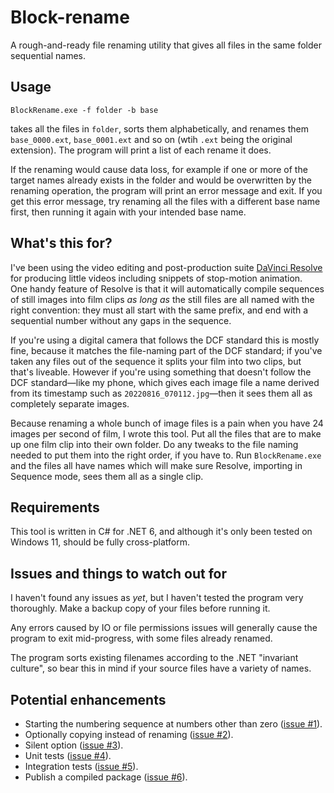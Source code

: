 # Block-rename
A rough-and-ready file renaming utility that gives all files in the same folder sequential names.

## Usage

```
BlockRename.exe -f folder -b base
```

takes all the files in `folder`, sorts them alphabetically, and renames them `base_0000.ext`, `base_0001.ext` and so on (wtih `.ext` being the original extension).  The program will print a list of each rename it does.

If the renaming would cause data loss, for example if one or more of the target names already exists in the folder and would be overwritten by the renaming operation, the program will print an error message and exit.
If you get this error message, try renaming all the files with a different base name first, then running it again with your intended base name.

## What's this for?

I've been using the video editing and post-production suite [DaVinci Resolve](https://www.blackmagicdesign.com/products/davinciresolve) for producing little videos including snippets of stop-motion animation.  
One handy feature of Resolve is that it will automatically compile sequences of still images into film clips *as long as* the still files are all named with the right convention: they must all start with the
same prefix, and end with a sequential number without any gaps in the sequence.

If you're using a digital camera that follows the DCF standard this is mostly fine, because it matches the file-naming part of the DCF standard; if you've taken any files out of the sequence it splits your film
into two clips, but that's liveable.  However if you're using something that doesn't follow the DCF standard&mdash;like my phone, which gives each image file a name derived from its timestamp such as 
`20220816_070112.jpg`&mdash;then it sees them all as completely separate images.

Because renaming a whole bunch of image files is a pain when you have 24 images per second of film, I wrote this tool.  Put all the files that are to make up one film clip into their own folder.  Do any tweaks to the
file naming needed to put them into the right order, if you have to.  Run `BlockRename.exe` and the files all have names which will make sure Resolve, importing in Sequence mode, sees them all as a single clip.

## Requirements

This tool is written in C# for .NET 6, and although it's only been tested on Windows 11, should be fully cross-platform.

## Issues and things to watch out for

I haven't found any issues as *yet*, but I haven't tested the program very thoroughly.  Make a backup copy of your files before running it.

Any errors caused by IO or file permissions issues will generally cause the program to exit mid-progress, with some files already renamed.

The program sorts existing filenames according to the .NET "invariant culture", so bear this in mind if your source files have a variety of names.

## Potential enhancements

- Starting the numbering sequence at numbers other than zero ([issue #1](https://github.com/caitlinsalt/block-rename/issues/1)).
- Optionally copying instead of renaming ([issue #2](https://github.com/caitlinsalt/block-rename/issues/2)).
- Silent option ([issue #3](https://github.com/caitlinsalt/block-rename/issues/3)).
- Unit tests ([issue #4](https://github.com/caitlinsalt/block-rename/issues/4)).
- Integration tests ([issue #5](https://github.com/caitlinsalt/block-rename/issues/5)).
- Publish a compiled package ([issue #6](https://github.com/caitlinsalt/block-rename/issues/6)).
